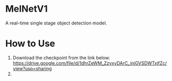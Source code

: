 # MelNetV1
A real-time single stage object detection model.

# How to Use
1. Download the checkpoint from the link below:
  https://drive.google.com/file/d/1dhrZeWM_ZzyxyDArC_jniGVSDWTxjfZc/view?usp=sharing
3. 
